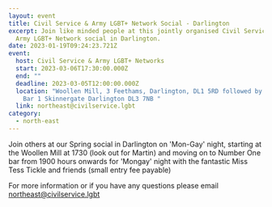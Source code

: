 ```yaml
---
layout: event
title: Civil Service & Army LGBT+ Network Social - Darlington
excerpt: Join like minded people at this jointly organised Civil Service and
  Army LGBT+ Network social in Darlington.
date: 2023-01-19T09:24:23.721Z
event:
  host: Civil Service & Army LGBT+ Networks
  start: 2023-03-06T17:30:00.000Z
  end: ""
  deadline: 2023-03-05T12:00:00.000Z
  location: "Woollen Mill, 3 Feethams, Darlington, DL1 5RD followed by Number One
    Bar 1 Skinnergate Darlington DL3 7NB "
  link: northeast@civilservice.lgbt
category:
  - north-east
---
```

Join others at our Spring social in Darlington on 'Mon-Gay' night, starting at the Woollen Mill at 1730 (look out for Martin) and moving on to Number One bar from 1900 hours onwards for 'Mongay' night with the fantastic Miss Tess Tickle and friends (small entry fee payable)

F﻿or more information or if you have any questions please email [northeast@civilservice.lgbt](northeast@civilservice.lgbt)
